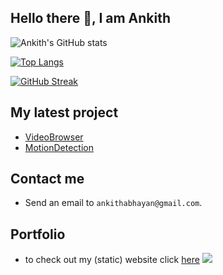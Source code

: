 ## Hello there 👋, I am Ankith   
![Ankith's GitHub stats](https://github-readme-stats.vercel.app/api?username=AnkithAbhayan&theme=dracula&show_icons=true&include_all_commits=true)



[![Top Langs](https://github-readme-stats.vercel.app/api/top-langs/?username=AnkithAbhayan&layout=compact&theme=dracula)](https://github.com/anuraghazra/github-readme-stats)

[![GitHub Streak](https://streak-stats.demolab.com/?user=AnkithAbhayan&theme=dracula)](https://git.io/streak-stats) 

## My latest project
- [VideoBrowser](https://github.com/AnkithAbhayan/VideoBrowser)
- [MotionDetection](https://github.com/AnkithAbhayan/MotionDetection)

## Contact me      
- Send an email to `ankithabhayan@gmail.com`.
## Portfolio
- to check out my (static) website click [here](https://AnkithAbhayan.github.io)
![](https://hit.yhype.me/github/profile?user_id=69845955) 
